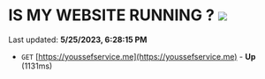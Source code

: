 # IS MY WEBSITE RUNNING ? [![](https://img.shields.io/static/v1?label=Sponsor&message=%E2%9D%A4&logo=GitHub&color=%23fe8e86)](https://github.com/sponsors/<username>)

Last updated: **5/25/2023, 6:28:15 PM**

- `GET` [https://youssefservice.me](https://youssefservice.me) - **Up** (1131ms)
